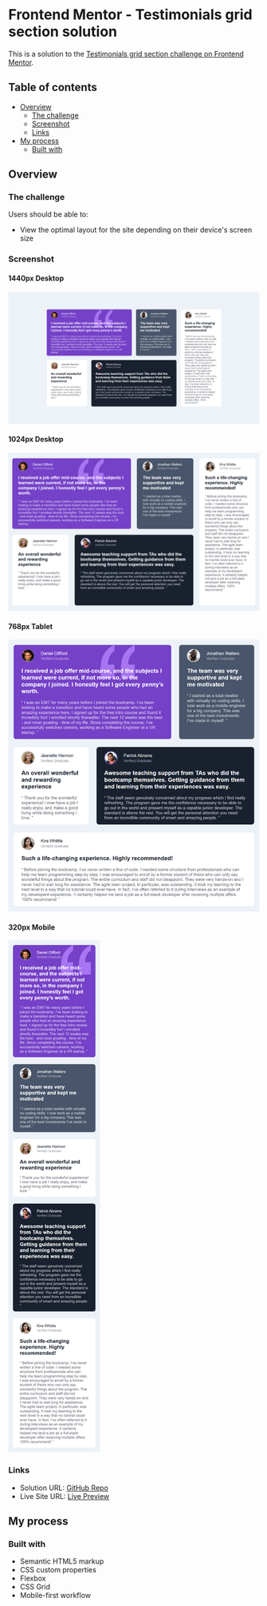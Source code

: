 # Frontend Mentor - Testimonials grid section solution

This is a solution to the [Testimonials grid section challenge on Frontend Mentor](https://www.frontendmentor.io/challenges/testimonials-grid-section-Nnw6J7Un7).

## Table of contents

- [Overview](#overview)
  - [The challenge](#the-challenge)
  - [Screenshot](#screenshot)
  - [Links](#links)
- [My process](#my-process)
  - [Built with](#built-with)

## Overview

### The challenge

Users should be able to:

- View the optimal layout for the site depending on their device's screen size

### Screenshot

#### 1440px Desktop
![](./screenshots/laptop-large-solution.png)

#### 1024px Desktop
![](./screenshots/laptop-solution.png)

#### 768px Tablet
![](./screenshots/tablet-solution.png)

#### 320px Mobile
![](./screenshots/mobile-solution.png)

### Links

- Solution URL: [GitHub Repo](https://github.com/webwalacoder/fem-testimonial-grid-section-challenge)
- Live Site URL: [Live Preview](https://webwalacoder.github.io/fem-testimonial-grid-section-challenge/)

## My process

### Built with

- Semantic HTML5 markup
- CSS custom properties
- Flexbox
- CSS Grid
- Mobile-first workflow
